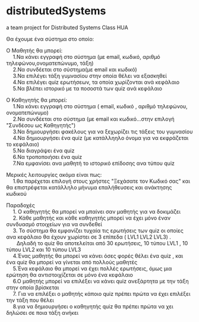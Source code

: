 # distributedSystems
a team project for Distributed Systems Class HUA


Θα έχουμε ένα σύστημα στο οποίο:

Ο Μαθητής θα μπορεί:<br />
   &emsp; 1.Να κάνει εγγραφή στο σύστημα (με email, κωδικό, αριθμό τηλεφώνου,ονοματεπώνυμο, τάξη) <br />
   &emsp; 2.Να συνδέεται στο σύστημα(με email και κωδικό)<br />
   &emsp; 3.Να επιλέγει τάξη γυμνασίου στην οποία θέλει να εξασκηθεί <br />
   &emsp; 4.Να επιλέγει quiz ερωτήσεων, τα οποία χωρίζονται ανά κεφάλαιο <br />
   &emsp; 5.Να βλέπει ιστορικό με τα ποσοστά των quiz ανά κεφάλαιο <br />


Ο Καθηγητής θα μπορεί:<br />
   &emsp; 1.Να κάνει εγγραφή στο σύστημα ( email, κωδικό , αριθμό τηλεφώνου, ονοματεπώνυμο) <br />
   &emsp; 2.Να συνδέεται στο σύστημα (με email και κωδικό...στην επιλογή "Συνδέσου ως  Καθηγητής") <br />
   &emsp; 3.Να δημιουργήσει φακέλους για να ξεχωρίζει τις τάξεις του γυμνασίου <br />
   &emsp; 4.Να δημιουργήσει ένα quiz (με κατάλληηλο όνομα για να εκφράζεται το κεφάλαιο) <br />
   &emsp; 5.Να διαγράψει ένα quiz <br />
   &emsp; 6.Να τροποποιήσει ένα quiz <br />
   &emsp; 7.Να εμφανίσει ανα μαθητή το ιστορικό επίδοσης ανα τύπου quiz <br /> 

Μερικές λειτουργίες ακόμα είναι πως: <br />
   &emsp; 1.θα παρέχεται επιλογή στους χρήστες "Ξεχάσατε τον Κωδικό σας" και θα επιστρέφεται κατάλληλο μήνυμα επαλήθευσεις και ανάκτησης κωδικού <br />


Παραδοχές<br />
&emsp; 1. Ο καθηγητής θα μπορεί να μπαίνει σαν μαθητής για να δοκιμάζει<br />
&emsp; 2. Κάθε μαθητής και κάθε καθηγητής μπορεί να έχει μόνο έναν συνδυασμό στοιχείων για να συνδεθεί<br />
&emsp; 3. Το σύστημα θα εμφανίζει τυχαία τις ερωτήσεις των quiz οι οποίες ανα κεφάλαιο θα έχουν χωρίστει σε 3 επίπεδα ( LVL1 LVL2 LVL3) .<br />
    &emsp;&emsp;Δηλαδή το quiz θα αποτελείται από 30 ερωτήσεις,  10 τύπου LVL1 , 10 τύπου LVL2  και 10 τύπου LVL3<br />
&emsp; 4.Ένας μαθητής θα μπορεί να κάνει όσες φορές θέλει ένα quiz , και ένα quiz θα μπορεί να γίνεται από πολλούς μαθητές<br />
&emsp; 5.Ένα κεφάλαιο θα μπορεί να έχει πολλές ερωτήσεις, όμως μια ερώτηση θα αντιστοιχίζεται σε μόνο ένα κεφάλαιο<br />
&emsp; 6.Ο μαθητής μπορεί να επιλέξει να κάνει quiz ανεξάρτητα με την τάξη στην οποία βρίσκεται <br />
&emsp; 7. Για να επιλέξει ο μαθητής κάποιο quiz πρέπει πρώτα να έχει επιλέξει την τάξη που θέλει<br />
&emsp; 8.για να δημιουργήσει ο καθηγητής quiz θα πρέπει πρώτα να χει δηλώσει σε ποια τάξη ανήκει <br />
